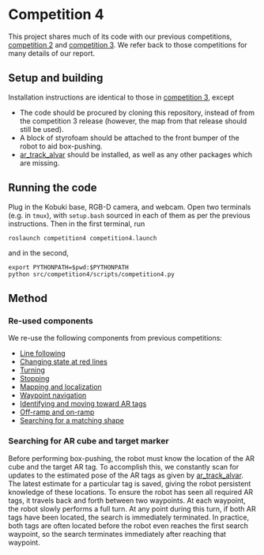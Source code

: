 # Competition 4

This project shares much of its code with our previous competitions, [competition 2](https://github.com/cmput412-2019/cmput412-competition2) and [competition 3](https://github.com/cmput412-2019/competition3). We refer back to those competitions for many details of our report.

## Setup and building

Installation instructions are identical to those in [competition 3](https://github.com/cmput412-2019/competition3#setup-and-building), except
  - The code should be procured by cloning this repository, instead of from the competition 3 release (however, the map from that release should still be used).
  - A block of styrofoam should be attached to the front bumper of the robot to aid box-pushing.
  - [ar_track_alvar](https://wiki.ros.org/ar_track_alvar) should be installed, as well as any other packages which are missing.

## Running the code

Plug in the Kobuki base, RGB-D camera, and webcam. Open two terminals (e.g. in `tmux`), with `setup.bash` sourced in each of them as per the previous instructions. Then in the first terminal, run

    roslaunch competition4 competition4.launch
    
and in the second,

    export PYTHONPATH=$pwd:$PYTHONPATH
    python src/competition4/scripts/competition4.py

## Method

### Re-used components

We re-use the following components from previous competitions:

  - [Line following](https://github.com/CMPUT412-2019/cmput412-competition2#line-following)
  - [Changing state at red lines](https://github.com/CMPUT412-2019/cmput412-competition2#changing-state-at-red-lines)
  - [Turning](https://github.com/CMPUT412-2019/cmput412-competition2#turning)
  - [Stopping](https://github.com/CMPUT412-2019/cmput412-competition2#stopping)
  - [Mapping and localization](https://github.com/CMPUT412-2019/competition3/blob/master/Readme.md#mapping-and-localization)
  - [Waypoint navigation](https://github.com/CMPUT412-2019/competition3/blob/master/Readme.md#waypoint-navigation)
  - [Identifying and moving toward AR tags](https://github.com/CMPUT412-2019/competition3/blob/master/Readme.md#identifying-and-moving-toward-ar-tags)
  - [Off-ramp and on-ramp](https://github.com/CMPUT412-2019/competition3/blob/master/Readme.md#off-ramp-and-on-ramp)
  - [Searching for a matching shape](https://github.com/CMPUT412-2019/competition3/blob/master/Readme.md#searching-for-a-matching-shape)


### Searching for AR cube and target marker

Before performing box-pushing, the robot must know the location of the AR cube and the target AR tag. To accomplish this, we constantly scan for updates to the estimated pose of the AR tags as given by [ar_track_alvar](https://wiki.ros.org/ar_track_alvar). The latest estimate for a particular tag is saved, giving the robot persistent knowledge of these locations. To ensure the robot has seen all required AR tags, it travels back and forth between two waypoints. At each waypoint, the robot slowly performs a full turn. At any point during this turn, if both AR tags have been located, the search is immediately terminated. In practice, both tags are often located before the robot even reaches the first search waypoint, so the search terminates immediately after reaching that waypoint.
